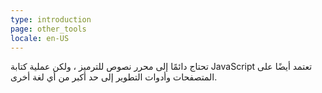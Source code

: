 ```yaml
---
type: introduction
page: other_tools
locale: en-US
---
```


تحتاج دائمًا إلى محرر نصوص للترميز ، ولكن عملية كتابة JavaScript تعتمد أيضًا على المتصفحات وأدوات التطوير إلى حد أكبر من أي لغة أخرى.